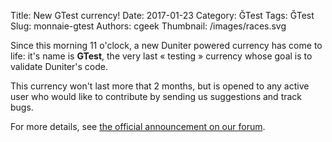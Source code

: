 Title: New GTest currency!
Date: 2017-01-23
Category: ĞTest
Tags: ĞTest
Slug: monnaie-gtest
Authors: cgeek
Thumbnail: /images/races.svg

Since this morning 11 o'clock, a new Duniter powered currency has come to life: it's name is **GTest**, the very last « testing » currency whose goal is to validate Duniter's code.

This currency won't last more that 2 months, but is opened to any active user who would like to contribute by sending us suggestions and track bugs.

For more details, see [the official announcement on our forum](https://forum.duniter.org/t/lancement-officiel-de-gtest/1619).
